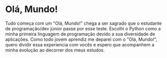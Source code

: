 
# Olá, Mundo!
Tudo começa com um "Olá, Mundo!" chega a ser sagrado que o estudante de programação/dev júnior passe por esse teste.
Escolhi o Python como a minha primeira linguagem de programação devido a sua diversidade de aplicações. Como todo jovem aprendiz me deparei com o "Olá, Mundo!", quero dividir essa experiencia com vocês e espero que acompanhem a minha evolução ao decorrer dos meus estudos.

